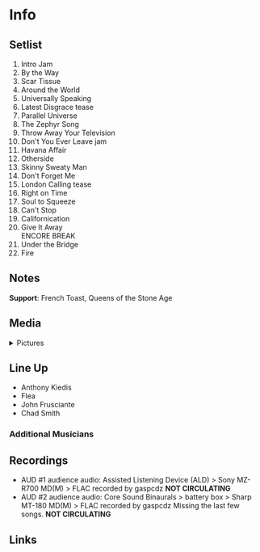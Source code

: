 # Info

## Setlist

1. Intro Jam
2. By the Way
3. Scar Tissue
4. Around the World
5. Universally Speaking
6. Latest Disgrace tease
7. Parallel Universe
8. The Zephyr Song
9. Throw Away Your Television
10. Don't You Ever Leave jam
11. Havana Affair
12. Otherside
13. Skinny Sweaty Man
14. Don't Forget Me
15. London Calling tease
16. Right on Time
17. Soul to Squeeze
18. Can't Stop
19. Californication
20. Give It Away
<br> ENCORE BREAK
21. Under the Bridge
22. Fire

## Notes

**Support**: French Toast, Queens of the Stone Age

## Media 

<details>
  <summary>Pictures</summary>
  <!--<img alt="Setlist" title="Setlist" src="_.jpg" height="200" />-->
</details>

## Line Up

* Anthony Kiedis
* Flea
* John Frusciante
* Chad Smith

### Additional Musicians

## Recordings

* AUD #1 audience audio: Assisted Listening Device (ALD) > Sony MZ-R700 MD(M) > FLAC recorded by gaspcdz **NOT CIRCULATING**
* AUD #2 audience audio: Core Sound Binaurals > battery box > Sharp MT-180 MD(M) > FLAC recorded by gaspcdz Missing the last few songs. **NOT CIRCULATING**

## Links

